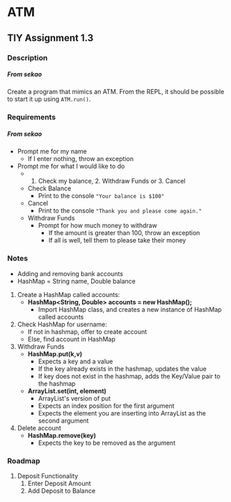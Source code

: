# ATM
## TIY Assignment 1.3

### Description
##### From sekao

Create a program that mimics an ATM. From the REPL, it should be possible to start it up using `ATM.run()`.

### Requirements
##### From sekao

* Prompt me for my name
  * If I enter nothing, throw an exception
* Prompt me for what I would like to do
  * 1. Check my balance, 2. Withdraw Funds or 3. Cancel
  * Check Balance
    * Print to the console `"Your balance is $100"`
  * Cancel
    * Print to the console `"Thank you and please come again."`
  * Withdraw Funds
    * Prompt for how much money to withdraw
      * If the amount is greater than 100, throw an exception
      * If all is well, tell them to please take their money

### Notes

 * Adding and removing bank accounts
 * HashMap = String name, Double balance

1. Create a HashMap called accounts:
    * **HashMap<String, Double> accounts = new HashMap();**
        * Import HashMap class, and creates a new instance of HashMap called accounts
2. Check HashMap for username:
    * If not in hashmap, offer to create account
    * Else, find account in HashMap
3. Withdraw Funds
    * **HashMap.put(k,v)**
        * Expects a key and a value
        * If the key already exists in the hashmap, updates the value
        * If key does not exist in the hashmap, adds the Key/Value pair to the hashmap
    * **ArrayList.set(int, element)**
        * ArrayList's version of put
        * Expects an index position for the first argument
        * Expects the element you are inserting into ArrayList as the second argument
4. Delete account
    * **HashMap.remove(key)**
        * Expects the key to be removed as the argument


### Roadmap

1. Deposit Functionality
    1. Enter Deposit Amount
    2. Add Deposit to Balance